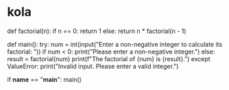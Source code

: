 # kola
def factorial(n):
    if n == 0:
        return 1
    else:
        return n * factorial(n - 1)

def main():
    try:
        num = int(input("Enter a non-negative integer to calculate its factorial: "))
        if num < 0:
            print("Please enter a non-negative integer.")
        else:
            result = factorial(num)
            print(f"The factorial of {num} is {result}.")
    except ValueError:
        print("Invalid input. Please enter a valid integer.")

if __name__ == "__main__":
    main()
